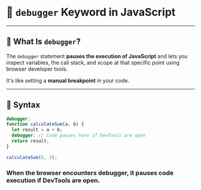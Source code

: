 # 🐞 `debugger` Keyword in JavaScript

---

## 🧠 What Is `debugger`?

The `debugger` statement **pauses the execution of JavaScript** and lets you inspect variables, the call stack, and scope at that specific point using browser developer tools.

It's like setting a **manual breakpoint** in your code.

---

## 📘 Syntax

```js
debugger;
function calculateSum(a, b) {
  let result = a + b;
  debugger; // Code pauses here if DevTools are open
  return result;
}

calculateSum(5, 3);
```
### When the browser encounters debugger, it pauses code execution if DevTools are open.